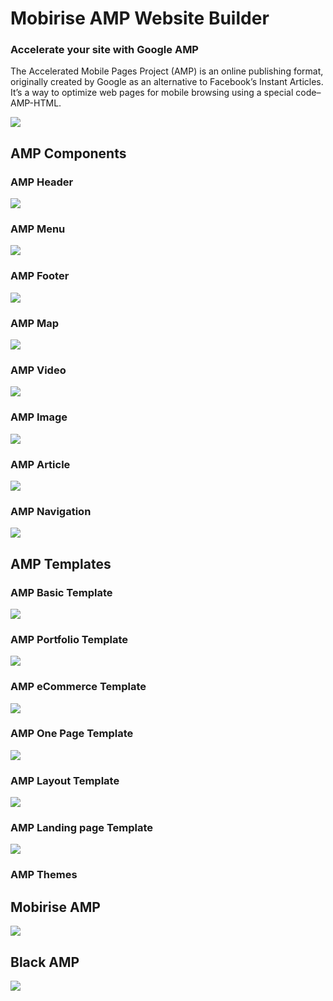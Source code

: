 # Mobirise AMP Website Builder

### Accelerate your site with Google AMP

The Accelerated Mobile Pages Project (AMP) is an online publishing format, originally created by Google as an alternative to Facebook’s Instant Articles. It’s a way to optimize web pages for mobile browsing using a special code–AMP-HTML.

<a href="https://mobirise.com/amp-website-builder/"><img src="https://mobirise.com/amp-website-builder/assets/images/amp-themes-blocks-3000x1206.jpg"></a>
  
## AMP Components

### AMP Header

<a href="https://mobirise.com/amp-website-builder/amp-header.html"><img src="https://mobirise.com/extensions/mobiriseamp/assets/images/headers-1200x800.png"></a>

### AMP Menu

<a href="https://mobirise.com/amp-website-builder/amp-menu.html"><img src="https://mobirise.com/amp-website-builder/assets/images/amp-menu-800x1200.jpg"></a>

### AMP Footer

<a href="https://mobirise.com/amp-website-builder/amp-footer.html"><img src="https://mobirise.com/amp-website-builder/assets/images/footer-800x1200.jpg"></a>

### AMP Map

<a href="https://mobirise.com/amp-website-builder/amp-map.html"><img src="https://mobirise.com/amp-website-builder/assets/images/map-800x1200.jpg"></a>

### AMP Video

<a href="https://mobirise.com/amp-website-builder/amp-video.html"><img src="https://mobirise.com/amp-website-builder/assets/images/video-800x1200.jpg"></a>

### AMP Image

<a href="https://mobirise.com/amp-website-builder/amp-image.html"><img src="https://mobirise.com/amp-website-builder/assets/images/images-800x1200.jpg"></a>

### AMP Article

<a href="https://mobirise.com/amp-website-builder/amp-article.html"><img src="https://mobirise.com/amp-website-builder/assets/images/article-1-800x1200.jpg"></a>

### AMP Navigation

<a href="https://mobirise.com/amp-website-builder/amp-navigation.html"><img src="https://mobirise.com/amp-website-builder/assets/images/amp-navigation-800x1200.jpg"></a>

## AMP Templates

### AMP Basic Template

<a href="https://mobirise.com/amp-website-builder/amp-basic-template/"><img src="https://mobirise.com/amp-website-builder/assets/images/amp-navigation-800x1200.jpg"></a>

### AMP Portfolio Template

<a href="https://mobirise.com/amp-website-builder/amp-portfolio-template/"><img src="https://mobirise.com/amp-website-builder/assets/images/portfolio-1000x1200.jpg"></a>

### AMP eСommerce Template

<a href="https://mobirise.com/amp-website-builder/amp-ecommerce-template/"><img src="https://mobirise.com/amp-website-builder/assets/images/ecommerce-1000x1200.jpg"></a>

### AMP One Page Template

<a href="https://mobirise.com/amp-website-builder/amp-one-page-template/"><img src="https://mobirise.com/amp-website-builder/assets/images/one-page-1000x1200.jpg"></a>

### AMP Layout Template

<a href="https://mobirise.com/amp-website-builder/amp-layout-template/"><img src="https://mobirise.com/amp-website-builder/assets/images/layout-1000x1200.jpg"></a>

### AMP Landing page Template

<a href="https://mobirise.com/amp-website-builder/amp-landing-page-template/"><img src="https://mobirise.com/amp-website-builder/assets/images/landing-page-1000x1200.jpg"></a>

### AMP Themes

## Mobirise AMP

<a href="https://mobirise.com/extensions/mobiriseamp/"><img src="https://mobirise.com/extensions/mobiriseamp/assets/images/amp-2048x707.jpg"></a>

## Black AMP

<a href="https://mobirise.com/extensions/blackamp/"><img src="https://mobirise.com/extensions/blackamp/assets/images/slozhnaa-2000x701.jpg"></a>
